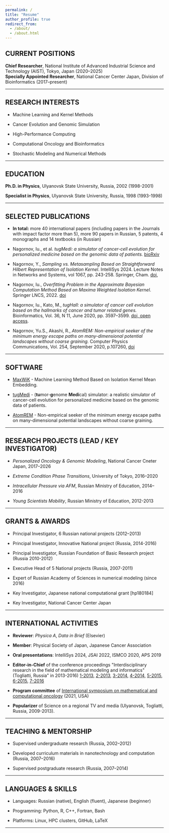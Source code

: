 ```yaml
---
permalink: /
title: "Resume"
author_profile: true
redirect_from: 
  - /about/
  - /about.html
---
```


## CURRENT POSITIONS

**Chief Researcher**, National Institute of Advanced Industrial Science and Technology (AIST), Tokyo, Japan (2020–2025)  
**Specially Appointed Researcher**, National Cancer Center Japan, Division of Bioinformatics (2017–present)

---

## RESEARCH INTERESTS

- Machine Learning and Kernel Methods
    
- Cancer Evolution and Genomic Simulation
    
- High-Performance Computing
    
- Computational Oncology and Bioinformatics
    
- Stochastic Modeling and Numerical Methods
    
---

<a id="edu"></a>

## EDUCATION

**Ph.D. in Physics**, Ulyanovsk State University, Russia, 2002 (1998-2001)

**Specialist in Physics**, Ulyanovsk State University, Russia, 1998 (1993-1998)

---

## SELECTED PUBLICATIONS

- **In total:** more 40 international papers (including papers in the Journals with impact factor more than 5), 
more 90 papers in Russian, 5 patents, 4 monographs and 14 textbooks (in Russian)


- Nagornov, Iu., et al. _tugMedi: a simulator of cancer-cell evolution for personalized medicine  based on the genomic data of patients._ 
[bioRxiv](https://www.biorxiv.org/content/10.1101/2025.06.27.661855v1)
    
- Nagornov, Y., _Sampling vs. Metasampling Based on Straightforward Hilbert Representation of Isolation Kernel_. 
IntelliSys 2024. Lecture Notes in Networks and Systems, vol 1067, pp. 243-258. Springer, Cham. 
[doi](https://link.springer.com/chapter/10.1007/978-3-031-66431-1_16), 
    
- Nagornov, Iu., _Overfitting Problem in the Approximate Bayesian Computation Method Based on Maxima Weighted Isolation Kernel_. 
Springer LNCS, 2022. [doi](https://doi.org/10.1007/978-3-031-29168-5_18)
    
- Nagornov, Iu., Kato, M., _tugHall: a simulator of cancer cell evolution based on the hallmarks of cancer and tumor related genes._ 
Bioinformatics, Vol. 36, N 11, June 2020, pp. 3597–3599. [doi, open access](https://doi.org/10.1093/bioinformatics/btaa182).
    
- Nagornov, Yu.S., Akashi, R., _AtomREM: Non-empirical seeker of the minimum energy escape paths on many-dimensional potential landscapes without coarse graining._ 
Computer Physics Communications, Vol. 254, September 2020, p.107260, 
[doi](https://doi.org/10.1016/j.cpc.2020.107260)

---

<a id="software"></a>

## SOFTWARE

- [MaxWiK](https://cran.r-project.org/web/packages/MaxWiK/index.html) - Machine Learning Method Based on Isolation Kernel Mean Embedding.

- [tugMedi](https://github.com/tugHall/tugMedi_open) - (**tu**mor-**g**enome **Medi**cal) simulator: a realistic simulator of cancer-cell evolution for personalized medicine based on the genomic data of patients.

- [AtomREM](https://github.com/YuriNagornov/AtomREM) - Non-empirical seeker of the minimum energy escape paths on many-dimensional potential landscapes without coarse graining.
  
---

## RESEARCH PROJECTS (LEAD / KEY INVESTIGATOR)

- _Personalized Oncology & Genomic Modeling_, National Cancer Cneter Japan, 2017–2026
    
- _Extreme Condition Phase Transitions_, University of Tokyo, 2016–2020
    
- _Intracellular Pressure via AFM_, Russian Ministry of Education, 2014–2016

- _Young Scientists Mobility_,  Russian Ministry of Education, 2012-2013

---

## GRANTS & AWARDS

- Principal Investigator, 6 Russian national projects (2012–2013)

- Principal Investigator, Innovative National project (Russia, 2014-2016)

- Principal Investigator, Russian Foundation of Basic Research project (Russia 2010-2012)

- Executive Head of 5 National projects (Russia, 2007-2011)

- Expert of Russian Academy of Sciences in numerical modeling (since 2016)
    
- Key Investigator, Japanese national computational grant [hp180184]

- Key Investigator, National Cancer Center Japan


---

## INTERNATIONAL ACTIVITIES

- **Reviewer**: _Physica A_, _Data in Brief_ (Elsevier)
    
- **Member**: Physical Society of Japan, Japanese Cancer Association
    
- **Oral presentations**: IntelliSys 2024, JSAI 2022, ISMCO 2020, APS 2019

- **Editor-in-Chief** of the conference proceedings "Interdisciplinary research in the field of mathematical modeling and informatics" (Togliatti, Russia" in 2013-2016)
[1-2013](https://elibrary.ru/item.asp?id=20212097&selid=20742196),
[2-2013](https://elibrary.ru/item.asp?id=20305695&selid=20368197),
[3-2014](https://elibrary.ru/item.asp?id=21328166),
[4-2014](https://elibrary.ru/item.asp?id=22525727&selid=22525767),
[5-2015](https://elibrary.ru/item.asp?id=22894690&selid=22920130),
[6-2015](https://elibrary.ru/item.asp?id=23532556&selid=23532612), 
[7-2016](https://elibrary.ru/item.asp?id=25678343&selid=25678405)

- **Program committee** of [International symposium on mathematical and computational oncology](https://ismco.net/index.php/program-committee/) (2021, USA)

- **Popularizer** of Science on a regional TV and media (Ulyanovsk, Togliatti, Russia, 2009-2013).

---

## TEACHING & MENTORSHIP

- Supervised undergraduate research (Russia, 2002–2012)
    
- Developed curriculum materials in nanotechnology and computation (Russia, 2007–2016)
    
- Supervised postgraduate research (Russia, 2007–2014)
    

---

## LANGUAGES & SKILLS

- Languages: Russian (native), English (fluent), Japanese (beginner)
    
- Programming: Python, R, C++, Fortran, Bash
    
- Platforms: Linux, HPC clusters, GitHub, LaTeX

--- 

